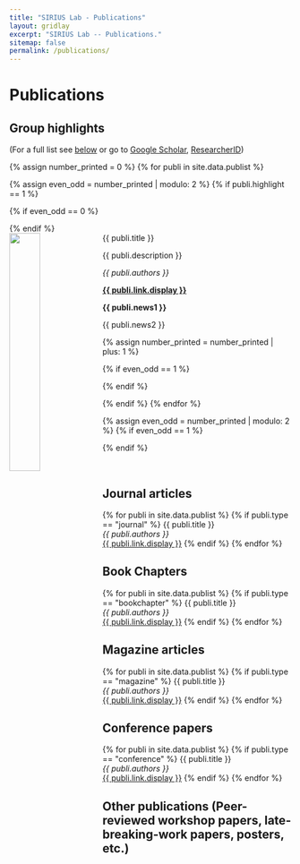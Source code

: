 ```yaml
---
title: "SIRIUS Lab - Publications"
layout: gridlay
excerpt: "SIRIUS Lab -- Publications."
sitemap: false
permalink: /publications/
---
```



# Publications

## Group highlights

(For a full list see [below](#full-list) or go to [Google Scholar](https://scholar.google.com/citations?user=0OupgU0AAAAJ), [ResearcherID](https://www.researcherid.com/rid/D-7763-2012))

{% assign number_printed = 0 %}
{% for publi in site.data.publist %}

{% assign even_odd = number_printed | modulo: 2 %}
{% if publi.highlight == 1 %}

{% if even_odd == 0 %}
<div class="row">
{% endif %}

<div class="col-sm-6 clearfix">
 <div class="well">
  <pubtit>{{ publi.title }}</pubtit>
  <img src="{{ site.url }}{{ site.baseurl }}/images/pubpic/{{ publi.image }}" class="img-responsive" width="33%" style="float: left" />
  <p>{{ publi.description }}</p>
  <p><em>{{ publi.authors }}</em></p>
  <p><strong><a href="{{ publi.link.url }}">{{ publi.link.display }}</a></strong></p>
  <p class="text-danger"><strong> {{ publi.news1 }}</strong></p>
  <p> {{ publi.news2 }}</p>
 </div>
</div>

{% assign number_printed = number_printed | plus: 1 %}

{% if even_odd == 1 %}
</div>
{% endif %}

{% endif %}
{% endfor %}

{% assign even_odd = number_printed | modulo: 2 %}
{% if even_odd == 1 %}
</div>
{% endif %}

<p> &nbsp; </p>


## Journal articles

{% for publi in site.data.publist %}
	{% if publi.type == "journal" %}
	  {{ publi.title }} <br />
	  <em>{{ publi.authors }} </em><br /><a href="{{ publi.link.url }}">{{ publi.link.display }}</a>
	{% endif %}
{% endfor %}

## Book Chapters

{% for publi in site.data.publist %}
	{% if publi.type == "bookchapter" %}
	  {{ publi.title }} <br />
	  <em>{{ publi.authors }} </em><br /><a href="{{ publi.link.url }}">{{ publi.link.display }}</a>
	{% endif %}
{% endfor %}

## Magazine articles

{% for publi in site.data.publist %}
	{% if publi.type == "magazine" %}
	  {{ publi.title }} <br />
	  <em>{{ publi.authors }} </em><br /><a href="{{ publi.link.url }}">{{ publi.link.display }}</a>
	{% endif %}
{% endfor %}

## Conference papers

{% for publi in site.data.publist %}
	{% if publi.type == "conference" %}
	  {{ publi.title }} <br />
	  <em>{{ publi.authors }} </em><br /><a href="{{ publi.link.url }}">{{ publi.link.display }}</a>
	{% endif %}
{% endfor %}

## Other publications (Peer-reviewed workshop papers, late-breaking-work papers, posters, etc.)


